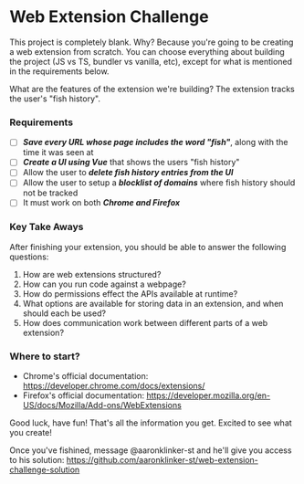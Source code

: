 # Web Extension Challenge

This project is completely blank. Why? Because you're going to be creating a web extension from scratch. You can choose everything about building the project (JS vs TS, bundler vs vanilla, etc), except for what is mentioned in the requirements below.

What are the features of the extension we're building? The extension tracks the user's "fish history".

### Requirements

- [ ] ***Save every URL whose page includes the word "fish"***, along with the time it was seen at
- [ ] ***Create a UI using Vue*** that shows the users "fish history"
- [ ] Allow the user to ***delete fish history entries from the UI***
- [ ] Allow the user to setup a ***blocklist of domains*** where fish history should not be tracked
- [ ] It must work on both ***Chrome and Firefox***

### Key Take Aways

After finishing your extension, you should be able to answer the following questions:

1. How are web extensions structured?
2. How can you run code against a webpage?
3. How do permissions effect the APIs available at runtime?
4. What options are available for storing data in an extension, and when should each be used?
5. How does communication work between different parts of a web extension?

### Where to start?

- Chrome's official documentation: https://developer.chrome.com/docs/extensions/
- Firefox's official documentation: https://developer.mozilla.org/en-US/docs/Mozilla/Add-ons/WebExtensions

Good luck, have fun! That's all the information you get. Excited to see what you create!

Once you've fishined, message @aaronklinker-st and he'll give you access to his solution: https://github.com/aaronklinker-st/web-extension-challenge-solution

